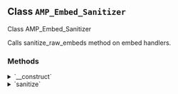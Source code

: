 ## Class `AMP_Embed_Sanitizer`

Class AMP_Embed_Sanitizer

Calls sanitize_raw_embeds method on embed handlers.

### Methods
<details>
<summary>`__construct`</summary>

```php
public __construct( $dom, $args = array() )
```

AMP_Embed_Sanitizer constructor.


</details>
<details>
<summary>`sanitize`</summary>

```php
public sanitize()
```

Checks if each embed_handler has sanitize_raw_method and calls it.


</details>
